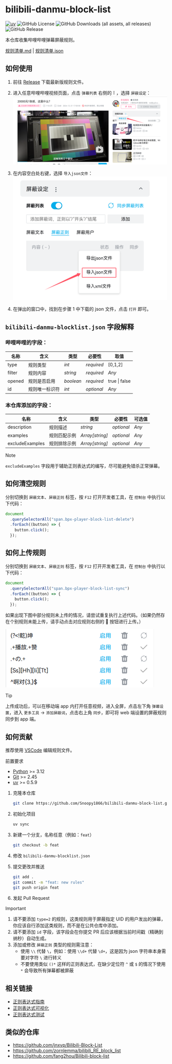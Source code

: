 # bilibili-danmu-block-list

[![uv](https://img.shields.io/endpoint?url=https://raw.githubusercontent.com/astral-sh/uv/main/assets/badge/v0.json)](https://github.com/astral-sh/uv)
![GitHub License](https://img.shields.io/github/license/Snoopy1866/bilibili-danmu-block-list)
![GitHub Downloads (all assets, all releases)](https://img.shields.io/github/downloads/Snoopy1866/bilibili-danmu-block-list/total)
![GitHub Release](https://img.shields.io/github/v/release/Snoopy1866/bilibili-danmu-block-list)

本仓库收集哔哩哔哩弹幕屏蔽规则。

[规则清单.md](rules.md) | [规则清单.json](bilibili-danmu-blocklist.json)

## 如何使用

1. 前往 [Release](https://github.com/Snoopy1866/bilibili-danmu-block-list/releases) 下载最新版规则文件。

2. 进入任意哔哩哔哩视频页面，点击 `弹幕列表` 右侧的 ⠇，选择 `屏蔽设定`：
   ![step1](res/how-to-use-step-1.png)

3. 在内容空白处右键，选择 `导入json文件`：
   ![step2](res/how-to-use-step-2.png)

4. 在弹出的窗口中，找到在步骤 1 中下载的 json 文件，点击 `打开` 即可。

## `bilibili-danmu-blocklist.json` 字段解释

### 哔哩哔哩的字段：

| 名称   | 含义           | 类型      | 必要性     | 取值          |
| ------ | -------------- | --------- | ---------- | ------------- |
| type   | 规则类型       | _int_     | _required_ | [0,1,2]       |
| filter | 规则内容       | _string_  | _required_ | _Any_         |
| opened | 规则是否启用   | _boolean_ | _required_ | true \| false |
| id     | 规则唯一标识符 | _int_     | _optional_ | _Any_         |

### 本仓库添加的字段：

| 名称            | 含义         | 类型            | 必要性     | 可选值 |
| --------------- | ------------ | --------------- | ---------- | ------ |
| description     | 规则描述     | _string_        | _optional_ | _Any_  |
| examples        | 规则匹配示例 | _Array[string]_ | _optional_ | _Any_  |
| excludeExamples | 规则排除示例 | _Array[string]_ | _optional_ | _Any_  |

> [!NOTE]
>
> `excludeExamples` 字段用于辅助正则表达式的编写，尽可能避免错杀正常弹幕。

## 如何清空规则

分别切换到 `屏蔽文本`、`屏蔽正则` 标签，按 `F12` 打开开发者工具，在 `控制台` 中执行以下代码：

```javascript
document
  .querySelectorAll("span.bpx-player-block-list-delete")
  .forEach((button) => {
    button.click();
  });
```

## 如何上传规则

分别切换到 `屏蔽文本`、`屏蔽正则` 标签，按 `F12` 打开开发者工具，在 `控制台` 中执行以下代码：

```javascript
document
  .querySelectorAll("span.bpx-player-block-list-sync")
  .forEach((button) => {
    button.click();
  });
```

如果出现下图中部分规则未上传的情况，请尝试重复执行上述代码。（如果仍然存在个别规则未能上传，请手动点击对应规则右侧的 🔄️ 按钮进行上传。）

![block list sync not completed](res/block-list-sync-not-completed.png)

> [!TIP]
>
> 上传成功后，可以在移动端 app 内打开任意视频，进入全屏，点击左下角 `弹幕设置`，进入 `更多工具` -> `添加屏蔽词`，点击右上角 `同步`，即可将 web 端设置的屏蔽规则同步到 app 端。

## 如何贡献

推荐使用 [VSCode](https://code.visualstudio.com/Download) 编辑规则文件。

前置要求

- [Python](https://www.python.org/downloads) >= 3.12
- [Git](https://git-scm.com/downloads) >= 2.45
- [uv](https://docs.astral.sh/uv/getting-started/installation) >= 0.5.9

1. 克隆本仓库

   ```bash
   git clone https://github.com/Snoopy1866/bilibili-danmu-block-list.git
   ```

2. 初始化项目

   ```bash
   uv sync
   ```

3. 新建一个分支，名称任意（例如：`feat`）

   ```bash
   git checkout -b feat
   ```

4. 修改 `bilibili-danmu-blocklist.json`

5. 提交更改并推送

   ```bash
   git add .
   git commit -m "feat: new rules"
   git push origin feat
   ```

6. 发起 Pull Request

> [!IMPORTANT]
>
> 1. 请不要添加 `type=2` 的规则，这类规则用于屏蔽指定 UID 的用户发出的弹幕，你应该自行添加这类规则，而不是在公共仓库中添加。
> 2. 请不要添加 `id` 字段，该字段会在你提交 PR 后应该根据当前时间戳（精确到纳秒）自动生成。
> 3. 添加或修改 `屏蔽正则` 类型的规则需注意：
>    - 使用 `\\` 代替 `\`，例如：使用 `\\d+` 代替 `\d+`，这是因为 json 字符串本身需要对字符 `\` 进行转义
>    - 不要使用类似 `()*` 这样的正则表达式，在缺少定位符 `^` 或 `$` 的情况下使用 `*` 会导致所有弹幕都被屏蔽

## 相关链接

- [正则表达式指南](https://docs.python.org/zh-cn/3.13/howto/regex.html)
- [正则表达式可视化](https://jex.im/regulex)
- [正则表达式测试](https://www.jyshare.com/front-end/854)

## 类似的仓库

- https://github.com/jnxyp/Bilibili-Block-List
- https://github.com/zornlemma/bilibili_RE_block_list
- https://github.com/fang2hou/Bilibili-block-list
